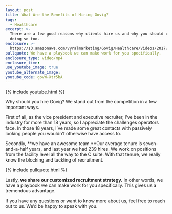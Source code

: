 ```yaml
---
layout: post
title: What Are the Benefits of Hiring Govig?
tags:
  - Healthcare
excerpt: >-
  There are a few good reasons why clients hire us and why you should consider
  doing so too.
enclosure: >-
  https://s3.amazonaws.com/vyralmarketing/Govig/Healthcare/Videos/2017/What+Are+the+Benefits+of+Hiring+Govig%253F.mp4
pullquote: We have a playbook we can make work for you specifically.
enclosure_type: video/mp4
enclosure_time:
use_youtube_image: true
youtube_alternate_image:
youtube_code: govW-Xtr5bA
---
```



{% include youtube.html %}

Why should you hire Govig? We stand out from the competition in a few important ways.

First of all, as the vice president and executive recruiter, I’ve been in the industry for more than 18 years, so I appreciate the challenges operators face. In those 18 years, I’ve made some great contacts with passively looking people you wouldn’t otherwise have access to.

Secondly, **we have an awesome team.**Our average tenure is seven-and-a-half years, and last year we had 239 hires. We work on positions from the facility level all the way to the C suite. With that tenure, we really know the blocking and tackling of recruitment.

{% include pullquote.html %}

Lastly, **we share our customized recruitment strategy.** In other words, we have a playbook we can make work for you specifically. This gives us a tremendous advantage.

If you have any questions or want to know more about us, feel free to reach out to us. We’d be happy to speak with you.